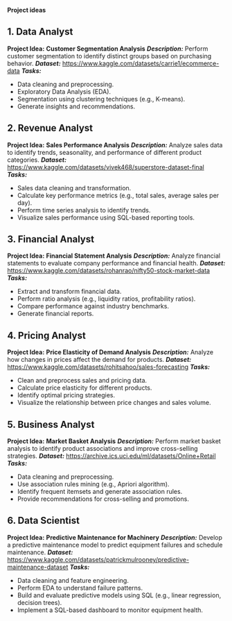 **Project ideas**

## 1. Data Analyst
**Project Idea:** **Customer Segmentation Analysis**
***Description:*** Perform customer segmentation to identify distinct groups based on purchasing behavior.
***Dataset:*** https://www.kaggle.com/datasets/carrie1/ecommerce-data
***Tasks:***
- Data cleaning and preprocessing.
- Exploratory Data Analysis (EDA).
- Segmentation using clustering techniques (e.g., K-means).
- Generate insights and recommendations.

## 2. Revenue Analyst
**Project Idea:** **Sales Performance Analysis**
***Description:*** Analyze sales data to identify trends, seasonality, and performance of different product categories.
***Dataset:*** https://www.kaggle.com/datasets/vivek468/superstore-dataset-final
***Tasks:***
- Sales data cleaning and transformation.
- Calculate key performance metrics (e.g., total sales, average sales per day).
- Perform time series analysis to identify trends.
- Visualize sales performance using SQL-based reporting tools.

## 3. Financial Analyst
**Project Idea:** **Financial Statement Analysis**
***Description:*** Analyze financial statements to evaluate company performance and financial health.
***Dataset:*** https://www.kaggle.com/datasets/rohanrao/nifty50-stock-market-data
***Tasks:***
- Extract and transform financial data.
- Perform ratio analysis (e.g., liquidity ratios, profitability ratios).
- Compare performance against industry benchmarks.
- Generate financial reports.

## 4. Pricing Analyst
**Project Idea:** **Price Elasticity of Demand Analysis**
***Description:*** Analyze how changes in prices affect the demand for products.
***Dataset:*** https://www.kaggle.com/datasets/rohitsahoo/sales-forecasting
***Tasks:***
- Clean and preprocess sales and pricing data.
- Calculate price elasticity for different products.
- Identify optimal pricing strategies.
- Visualize the relationship between price changes and sales volume.

## 5. Business Analyst
**Project Idea:** **Market Basket Analysis**
***Description:*** Perform market basket analysis to identify product associations and improve cross-selling strategies.
***Dataset:*** https://archive.ics.uci.edu/ml/datasets/Online+Retail
***Tasks:***
- Data cleaning and preprocessing.
- Use association rules mining (e.g., Apriori algorithm).
- Identify frequent itemsets and generate association rules.
- Provide recommendations for cross-selling and promotions.

## 6. Data Scientist
**Project Idea:** **Predictive Maintenance for Machinery**
***Description:*** Develop a predictive maintenance model to predict equipment failures and schedule maintenance.
***Dataset:*** https://www.kaggle.com/datasets/patrickmulrooney/predictive-maintenance-dataset
***Tasks:***
- Data cleaning and feature engineering.
- Perform EDA to understand failure patterns.
- Build and evaluate predictive models using SQL (e.g., linear regression, decision trees).
- Implement a SQL-based dashboard to monitor equipment health.
